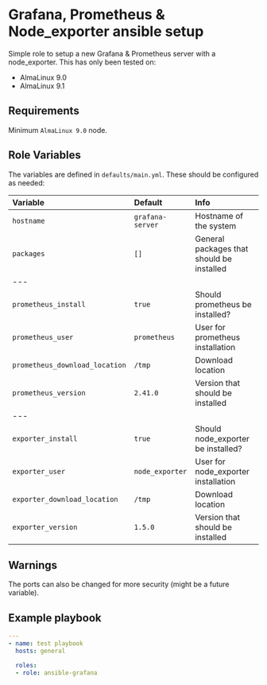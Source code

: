 # Grafana, Prometheus & Node_exporter ansible setup

Simple role to setup a new Grafana & Prometheus server with a node_exporter. This has only been tested on:

- AlmaLinux 9.0
- AlmaLinux 9.1

## Requirements

Minimum `AlmaLinux 9.0` node.

## Role Variables

The variables are defined in `defaults/main.yml`. These should be configured as needed:

| Variable | Default | Info |
| :------- | :------ | :--- |
| `hostname`                      | `grafana-server` | Hostname of the system                            |
| `packages`                      | `[]`             | General packages that should be installed         |
| ---      |         |      |
| `prometheus_install`            | `true`           | Should prometheus be installed?                   |
| `prometheus_user`               | `prometheus`     | User for prometheus installation                  |
| `prometheus_download_location`  | `/tmp`           | Download location                                 |
| `prometheus_version`            | `2.41.0`         | Version that should be installed                  |
| ---      |         |      |
| `exporter_install`            | `true`             | Should node_exporter be installed?                |
| `exporter_user`               | `node_exporter`    | User for node_exporter installation               |
| `exporter_download_location`  | `/tmp`             | Download location                                 |
| `exporter_version`            | `1.5.0`            | Version that should be installed                  |

## Warnings

The ports can also be changed for more security (might be a future variable).

## Example playbook

```yml
---
- name: test playbook
  hosts: general

  roles:
  - role: ansible-grafana
```
